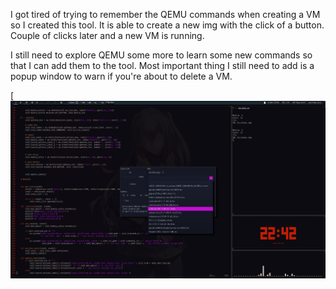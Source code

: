 I got tired of trying to remember the QEMU commands when creating a VM
so I created this tool. It is able to create a new img with the click
of a button. Couple of clicks later and a new VM is running.

I still need to explore QEMU some more to learn some new commands so
that I can add them to the tool. Most important thing I still need to
add is a popup window to warn if you're about to delete a VM. 

[![](./Screenshots/vmtool.jpg)
